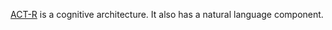 [ACT-R](https://en.wikipedia.org/wiki/ACT-R) is a cognitive architecture. It also has a natural language component.
 